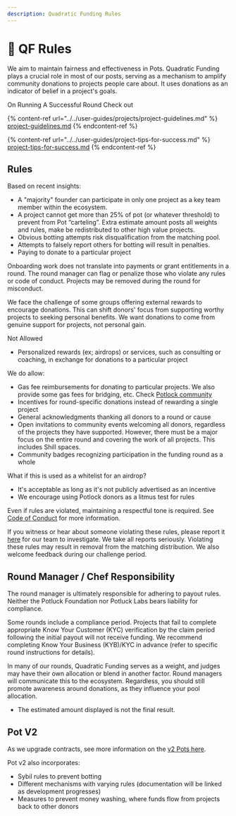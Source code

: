 ```yaml
---
description: Quadratic Funding Rules
---
```


# 📝 QF Rules

We aim to maintain fairness and effectiveness in Pots. Quadratic Funding plays a crucial role in most of our posts, serving as a mechanism to amplify community donations to projects people care about. It uses donations as an indicator of belief in a project's goals.



On Running A Successful Round Check out&#x20;

{% content-ref url="../../user-guides/projects/project-guidelines.md" %}
[project-guidelines.md](../../user-guides/projects/project-guidelines.md)
{% endcontent-ref %}

{% content-ref url="../../user-guides/project-tips-for-success.md" %}
[project-tips-for-success.md](../../user-guides/project-tips-for-success.md)
{% endcontent-ref %}



## Rules

Based on recent insights:

* A "majority" founder can participate in only one project as a key team member within the ecosystem.
* A project cannot get more than 25% of pot (or whatever threshold) to prevent from Pot “carteling”. Extra estimate amount posts all weights and rules, make be redistributed to other high value projects.
* Obvious botting attempts risk disqualification from the matching pool.
* Attempts to falsely report others for botting will result in penalties.
* Paying to donate to a particular project

Onboarding work does not translate into payments or grant entitlements in a round. The round manager can flag or penalize those who violate any rules or code of conduct. Projects may be removed during the round for misconduct.

We face the challenge of some groups offering external rewards to encourage donations. This can shift donors' focus from supporting worthy projects to seeking personal benefits. We want donations to come from genuine support for projects, not personal gain.

Not Allowed

* Personalized rewards (ex; airdrops) or services, such as consulting or coaching, in exchange for donations to a particular project

We do allow:

* Gas fee reimbursements for donating to particular projects. We also provide some gas fees for bridging, etc. Check [Potlock community](https://potlock.org/community)
* Incentives for round-specific donations instead of rewarding a single project
* General acknowledgments thanking all donors to a round or cause
* Open invitations to community events welcoming all donors, regardless of the projects they have supported. However, there must be a major focus on the entire round and covering the work of all projects. This includes Shill spaces.
* Community badges recognizing participation in the funding round as a whole

What if this is used as a whitelist for an airdrop?

* It's acceptable as long as it's not publicly advertised as an incentive
* We encourage using Potlock donors as a litmus test for rules

Even if rules are violated, maintaining a respectful tone is required. See [Code of Conduct](https://potlock.org/conduct) for more information.

If you witness or hear about someone violating these rules, please report it [here](https://potlock.org/report) for our team to investigate. We take all reports seriously. Violating these rules may result in removal from the matching distribution. We also welcome feedback during our challenge period.

## Round Manager / Chef Responsibility

The round manager is ultimately responsible for adhering to payout rules. Neither the Potluck Foundation nor Potluck Labs bears liability for compliance.

Some rounds include a compliance period. Projects that fail to complete appropriate Know Your Customer (KYC) verification by the claim period following the initial payout will not receive funding. We recommend completing Know Your Business (KYB)/KYC in advance (refer to specific round instructions for details).

In many of our rounds, Quadratic Funding serves as a weight, and judges may have their own allocation or blend in another factor. Round managers will communicate this to the ecosystem. Regardless, you should still promote awareness around donations, as they influence your pool allocation.

* The estimated amount displayed is not the final result.

## Pot V2

As we upgrade contracts, see more information on the [v2 Pots here](https://potlock.org/better-pots).

Pot v2 also incorporates:

* Sybil rules to prevent botting
* Different mechanisms with varying rules (documentation will be linked as development progresses)
* Measures to prevent money washing, where funds flow from projects back to other donors
